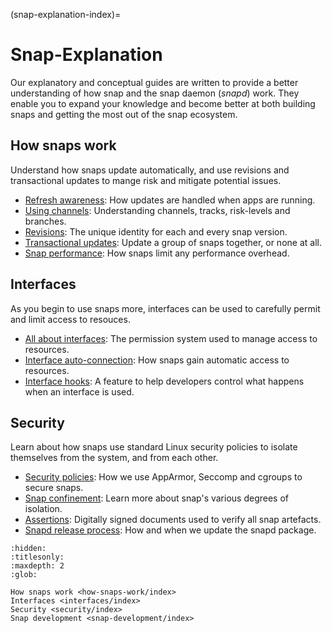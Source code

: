 (snap-explanation-index)=
# Snap-Explanation

Our explanatory and conceptual guides are written to provide a better understanding of how snap and the snap daemon (_snapd_) work. They enable you to expand your knowledge and become better at both building snaps and getting the most out of the snap ecosystem.

## How snaps work

Understand how snaps update automatically, and use revisions and transactional updates to mange risk and mitigate potential issues.

* [Refresh awareness](/snap-explanation/how-snaps-work/refresh-awareness): How updates are handled when apps are running.
* [Using channels](/snap-explanation/how-snaps-work/channels-and-tracks): Understanding channels, tracks, risk-levels and branches.
* [Revisions](/snap-explanation/how-snaps-work/revisions): The unique identity for each and every snap version.
* [Transactional updates](/snap-explanation/how-snaps-work/transactional-updates): Update a group of snaps together, or none at all. 
* [Snap performance](/snap-explanation/how-snaps-work/snap-performance): How snaps limit any performance overhead.

## Interfaces

As you begin to use snaps more, interfaces can be used to carefully permit and limit access to resouces.

* [All about interfaces](/snap-explanation/interfaces/all-about-interfaces): The permission system used to manage access to resources.
* [Interface auto-connection](/snap-explanation/interfaces/interface-auto-connection): How snaps gain automatic access to resources.
* [Interface hooks](/snap-explanation/interfaces/interface-hooks): A feature to help developers control what happens when an interface is used.

## Security

Learn about how snaps use standard Linux security policies to isolate themselves from the system, and from each other.

* [Security policies](/snap-explanation/security/security-policies): How we use AppArmor, Seccomp and cgroups to secure snaps.
* [Snap confinement](/snap-explanation/security/snap-confinement): Learn more about snap's various degrees of isolation.
* [Assertions](/snap-explanation/security/assertions): Digitally signed documents used to verify all snap artefacts.
* [Snapd release process](/snap-explanation/security/snapd-release-process): How and when we update the snapd package.


```{toctree}
:hidden:
:titlesonly:
:maxdepth: 2
:glob:

How snaps work <how-snaps-work/index>
Interfaces <interfaces/index>
Security <security/index>
Snap development <snap-development/index>
